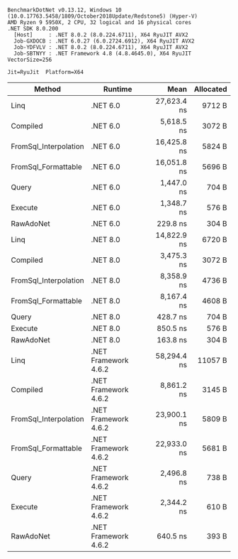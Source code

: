 ```

BenchmarkDotNet v0.13.12, Windows 10 (10.0.17763.5458/1809/October2018Update/Redstone5) (Hyper-V)
AMD Ryzen 9 5950X, 2 CPU, 32 logical and 16 physical cores
.NET SDK 8.0.200
  [Host]     : .NET 8.0.2 (8.0.224.6711), X64 RyuJIT AVX2
  Job-GXDOCB : .NET 6.0.27 (6.0.2724.6912), X64 RyuJIT AVX2
  Job-YDFVLV : .NET 8.0.2 (8.0.224.6711), X64 RyuJIT AVX2
  Job-SBTNYY : .NET Framework 4.8 (4.8.4645.0), X64 RyuJIT VectorSize=256

Jit=RyuJit  Platform=X64  

```
| Method                | Runtime              | Mean        | Allocated |
|---------------------- |--------------------- |------------:|----------:|
| Linq                  | .NET 6.0             | 27,623.4 ns |    9712 B |
| Compiled              | .NET 6.0             |  5,618.5 ns |    3072 B |
| FromSql_Interpolation | .NET 6.0             | 16,425.8 ns |    5824 B |
| FromSql_Formattable   | .NET 6.0             | 16,051.8 ns |    5696 B |
| Query                 | .NET 6.0             |  1,447.0 ns |     704 B |
| Execute               | .NET 6.0             |  1,348.7 ns |     576 B |
| RawAdoNet             | .NET 6.0             |    229.8 ns |     304 B |
| Linq                  | .NET 8.0             | 14,822.9 ns |    6720 B |
| Compiled              | .NET 8.0             |  3,475.3 ns |    3072 B |
| FromSql_Interpolation | .NET 8.0             |  8,358.9 ns |    4736 B |
| FromSql_Formattable   | .NET 8.0             |  8,167.4 ns |    4608 B |
| Query                 | .NET 8.0             |    428.7 ns |     704 B |
| Execute               | .NET 8.0             |    850.5 ns |     576 B |
| RawAdoNet             | .NET 8.0             |    163.8 ns |     304 B |
| Linq                  | .NET Framework 4.6.2 | 58,294.4 ns |   11057 B |
| Compiled              | .NET Framework 4.6.2 |  8,861.2 ns |    3145 B |
| FromSql_Interpolation | .NET Framework 4.6.2 | 23,900.1 ns |    5809 B |
| FromSql_Formattable   | .NET Framework 4.6.2 | 22,933.0 ns |    5681 B |
| Query                 | .NET Framework 4.6.2 |  2,496.8 ns |     738 B |
| Execute               | .NET Framework 4.6.2 |  2,344.2 ns |     610 B |
| RawAdoNet             | .NET Framework 4.6.2 |    640.5 ns |     393 B |
